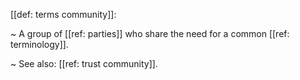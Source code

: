 [[def: terms community]]:

~ A group of [[ref: parties]] who share the need for a common [[ref: terminology]].

~ See also: [[ref: trust community]].

